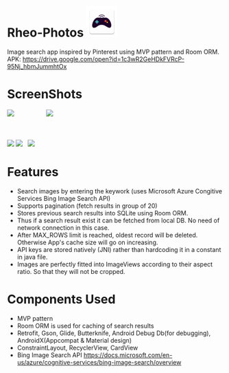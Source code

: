 # Rheo-Photos <img src="app/src/main/res/mipmap-hdpi/ic_launcher.png" />
Image search app inspired by Pinterest using MVP pattern and Room ORM.<br/>
APK: https://drive.google.com/open?id=1c3wR2GeHDkFVRcP-95Nj_hbmJummhtOx

# ScreenShots

<img src="https://res.cloudinary.com/deeps2/image/upload/v1566728961/rheo_photos/search_results.jpg" width=280>&nbsp;&nbsp;&nbsp;&nbsp;&nbsp;&nbsp;&nbsp;&nbsp;&nbsp;&nbsp;&nbsp;&nbsp;&nbsp;&nbsp;&nbsp;&nbsp;&nbsp;&nbsp;
<img src="https://res.cloudinary.com/deeps2/image/upload/v1566728959/rheo_photos/pagination_request_ongoing_with_placeholder.jpg" width=280/></br></br></br></br>
<img src="https://res.cloudinary.com/deeps2/image/upload/v1566728957/rheo_photos/no_net.png" width=280/>
<img src="https://res.cloudinary.com/deeps2/image/upload/v1566728958/rheo_photos/no_results.png" width=280/>&nbsp;&nbsp; 
<img src="https://res.cloudinary.com/deeps2/image/upload/v1566728957/rheo_photos/generic_error.png" width=280/>&nbsp;&nbsp;


# Features
- Search images by entering the keywork (uses Microsoft Azure Congitive Services Bing Image Search API)
- Supports pagination (fetch results in group of 20)
- Stores previous search results into SQLite using Room ORM. 
- Thus if a search result exist it can be fetched from local DB. No need of network connection in this case.
- After MAX_ROWS limit is reached, oldest record will be deleted. Otherwise App's cache size will go on increasing.
- API keys are stored natively (JNI) rather than hardcoding it in a constant in java file.
- Images are perfectly fitted into ImageViews according to their aspect ratio. So that they will not be cropped.

# Components Used
- MVP pattern
- Room ORM is used for caching of search results
- Retrofit, Gson, Glide, Butterknife, Android Debug Db(for debugging), AndroidX(Appcompat & Material design)
- ConstraintLayout, RecyclerView, CardView
- Bing Image Search API https://docs.microsoft.com/en-us/azure/cognitive-services/bing-image-search/overview
